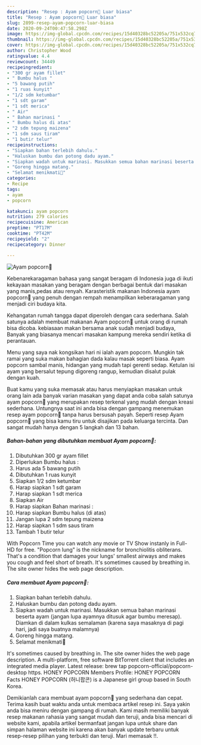 ```yaml
---
description: "Resep : Ayam popcorn🧄 Luar biasa"
title: "Resep : Ayam popcorn🧄 Luar biasa"
slug: 2899-resep-ayam-popcorn-luar-biasa
date: 2020-09-24T00:47:58.298Z
image: https://img-global.cpcdn.com/recipes/15d40328bc52205a/751x532cq70/ayam-popcorn🧄-foto-resep-utama.jpg
thumbnail: https://img-global.cpcdn.com/recipes/15d40328bc52205a/751x532cq70/ayam-popcorn🧄-foto-resep-utama.jpg
cover: https://img-global.cpcdn.com/recipes/15d40328bc52205a/751x532cq70/ayam-popcorn🧄-foto-resep-utama.jpg
author: Christopher Wood
ratingvalue: 4.4
reviewcount: 34449
recipeingredient:
- "300 gr ayam fillet"
- " Bumbu halus "
- "5 bawang putih"
- "1 ruas kunyit"
- "1/2 sdm ketumbar"
- "1 sdt garam"
- "1 sdt merica"
- " Air"
- " Bahan marinasi "
- " Bumbu halus di atas"
- "2 sdm tepung maizena"
- "1 sdm saus tiram"
- "1 butir telur"
recipeinstructions:
- "Siapkan bahan terlebih dahulu."
- "Haluskan bumbu dan potong dadu ayam."
- "Siapkan wadah untuk marinasi. Masukkan semua bahan marinasi beserta ayam (jangan lupa ayamnya ditusuk agar bumbu meresap). Diamkan di dalam kulkas semalaman (karena saya masaknya di pagi hari, jadi saya buatnya malamnya)"
- "Goreng hingga matang."
- "Selamat menikmati🤗"
categories:
- Recipe
tags:
- ayam
- popcorn

katakunci: ayam popcorn 
nutrition: 279 calories
recipecuisine: American
preptime: "PT17M"
cooktime: "PT42M"
recipeyield: "2"
recipecategory: Dinner

---
```



![Ayam popcorn🧄](https://img-global.cpcdn.com/recipes/15d40328bc52205a/751x532cq70/ayam-popcorn🧄-foto-resep-utama.jpg)

Kebenarekaragaman bahasa yang sangat beragam di Indonesia juga di ikuti kekayaan masakan yang beragam dengan berbagai bentuk dari masakan yang manis,pedas atau renyah. Karasteristik makanan Indonesia ayam popcorn🧄 yang penuh dengan rempah menampilkan keberaragaman yang menjadi ciri budaya kita.


Kehangatan rumah tangga dapat diperoleh dengan cara sederhana. Salah satunya adalah membuat makanan Ayam popcorn🧄 untuk orang di rumah bisa dicoba. kebiasaan makan bersama anak sudah menjadi budaya, Banyak yang biasanya mencari masakan kampung mereka sendiri ketika di perantauan.

Menu yang saya nak kongsikan hari ni ialah ayam popcorn. Mungkin tak ramai yang suka makan bahagian dada kalau masak seperti biasa. Ayam popcorn sambal manis, hidangan yang mudah tapi gerenti sedap. Ketulan isi ayam yang bersalut tepung digoreng rangup, kemudian disalut pulak dengan kuah.

Buat kamu yang suka memasak atau harus menyiapkan masakan untuk orang lain ada banyak varian masakan yang dapat anda coba salah satunya ayam popcorn🧄 yang merupakan resep terkenal yang mudah dengan kreasi sederhana. Untungnya saat ini anda bisa dengan gampang menemukan resep ayam popcorn🧄 tanpa harus bersusah payah.
Seperti resep Ayam popcorn🧄 yang bisa kamu tiru untuk disajikan pada keluarga tercinta. Dan sangat mudah hanya dengan 5 langkah dan 13 bahan.


<!--inarticleads1-->

##### Bahan-bahan yang dibutuhkan membuat Ayam popcorn🧄:

1. Dibutuhkan 300 gr ayam fillet
1. Diperlukan  Bumbu halus :
1. Harus ada 5 bawang putih
1. Dibutuhkan 1 ruas kunyit
1. Siapkan 1/2 sdm ketumbar
1. Harap siapkan 1 sdt garam
1. Harap siapkan 1 sdt merica
1. Siapkan  Air
1. Harap siapkan  Bahan marinasi :
1. Harap siapkan  Bumbu halus (di atas)
1. Jangan lupa 2 sdm tepung maizena
1. Harap siapkan 1 sdm saus tiram
1. Tambah 1 butir telur


With Popcorn Time you can watch any movie or TV Show instanly in Full-HD for free. &#34;Popcorn lung&#34; is the nickname for bronchiolitis obliterans. That&#39;s a condition that damages your lungs&#39; smallest airways and makes you cough and feel short of breath. It&#39;s sometimes caused by breathing in. The site owner hides the web page description. 

<!--inarticleads2-->

##### Cara membuat  Ayam popcorn🧄:

1. Siapkan bahan terlebih dahulu.
1. Haluskan bumbu dan potong dadu ayam.
1. Siapkan wadah untuk marinasi. Masukkan semua bahan marinasi beserta ayam (jangan lupa ayamnya ditusuk agar bumbu meresap). Diamkan di dalam kulkas semalaman (karena saya masaknya di pagi hari, jadi saya buatnya malamnya)
1. Goreng hingga matang.
1. Selamat menikmati🤗


It&#39;s sometimes caused by breathing in. The site owner hides the web page description. A multi-platform, free software BitTorrent client that includes an integrated media player. Latest release: brew tap popcorn-official/popcorn-desktop https. HONEY POPCORN Members Profile: HONEY POPCORN Facts HONEY POPCORN (허니팝콘) is a Japanese girl group based in South Korea. 

Demikianlah cara membuat ayam popcorn🧄 yang sederhana dan cepat. Terima kasih buat waktu anda untuk membaca artikel resep ini. Saya yakin anda bisa meniru dengan gampang di rumah. Kami masih memiliki banyak resep makanan rahasia yang sangat mudah dan teruji, anda bisa mencari di website kami, apabila artikel bermanfaat jangan lupa untuk share dan simpan halaman website ini karena akan banyak update terbaru untuk resep-resep pilihan yang terbukti dan teruji. Mari memasak !!. 
